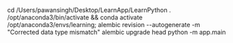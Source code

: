 cd /Users/pawansingh/Desktop/LearnApp/LearnPython
 . /opt/anaconda3/bin/activate && conda activate /opt/anaconda3/envs/learning; 
alembic revision --autogenerate -m "Corrected data type mismatch"
alembic upgrade head
python -m app.main
